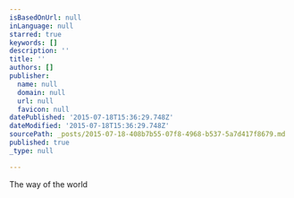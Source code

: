 ```yaml
---
isBasedOnUrl: null
inLanguage: null
starred: true
keywords: []
description: ''
title: ''
authors: []
publisher:
  name: null
  domain: null
  url: null
  favicon: null
datePublished: '2015-07-18T15:36:29.748Z'
dateModified: '2015-07-18T15:36:29.748Z'
sourcePath: _posts/2015-07-18-408b7b55-07f8-4968-b537-5a7d417f8679.md
published: true
_type: null

---
```

The way of the world